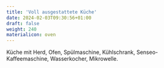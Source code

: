 ```yaml
---
title: 'Voll ausgestattete Küche'
date: 2024-02-03T09:30:56+01:00
draft: false
weight: 240
materialicon: oven
---
```


Küche mit Herd, Ofen, Spülmaschine, Kühlschrank, Senseo-Kaffeemaschine, Wasserkocher, Mikrowelle.
